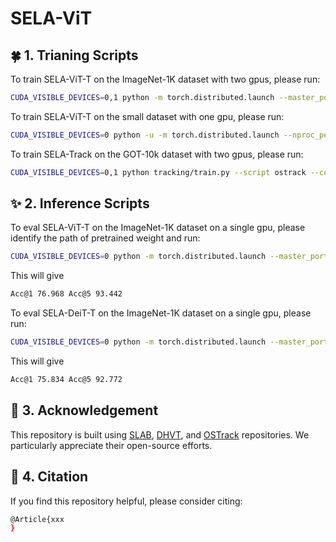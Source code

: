 # SELA-ViT


## 🍀 1. Trianing Scripts

To train SELA-ViT-T on the ImageNet-1K dataset with two gpus, please run:
```bash
CUDA_VISIBLE_DEVICES=0,1 python -m torch.distributed.launch --master_port 12345 --nproc_per_node=2 main_loss.py --cfg cfgs/deit_t.yaml --data-path /data2/saizhou777/ImageNet --output /data2/saizhou777/sela-main/classification/output
```

To train SELA-ViT-T on the small dataset with one gpu, please run:
```bash
CUDA_VISIBLE_DEVICES=0 python -u -m torch.distributed.launch --nproc_per_node=1 --use_env --master_port=29500 main.py --model deit_tiny_cifar_patch2 --input-size 32 --batch-size 128 --warmup-epochs 20 --lr 1e-3 --num_workers 4 --epochs 300 --dist-eval --data-set CIFAR --data-path /data2/saizhou777/data/cifar-100-python --output_dir /data2/saizhou777/sela-main/output
```

To train SELA-Track on the GOT-10k dataset with two gpus, please run:
```bash
CUDA_VISIBLE_DEVICES=0,1 python tracking/train.py --script ostrack --config selat_256_got10k_ep100 --save_dir ./output --mode multiple --nproc_per_node 2 --use_wandb 0
```


## ✨ 2. Inference Scripts

To eval SELA-ViT-T on the ImageNet-1K dataset on a single gpu, please identify the path of pretrained weight and run:
```bash
CUDA_VISIBLE_DEVICES=0 python -m torch.distributed.launch --master_port 12345 --nproc_per_node=1 main_loss.py --cfg cfgs/deit_t.yaml --data-path /data2/saizhou777/ImageNet --output /data2/saizhou777/sela-main/classification/output/deit_tiny_patch16_224 --eval --resume /data2/saizhou777/sela-main/classification/output/deit_tiny_patch16_224/tiny/ckpt_epoch_300.pth
```
This will give
```bash
Acc@1 76.968 Acc@5 93.442
```

To eval SELA-DeiT-T on the ImageNet-1K dataset on a single gpu, please run:
```bash
CUDA_VISIBLE_DEVICES=0 python -m torch.distributed.launch --master_port 12345 --nproc_per_node=1 main_loss.py --cfg cfgs/deit_t.yaml --data-path /data2/saizhou777/ImageNet --output /data2/saizhou777/sela-main/classification/output/deit_tiny_patch16_224 --eval --resume /data2/saizhou777/SLAB-main/classification/output/deit_tiny_patch16_224/sela_300/ckpt_epoch_300.pth
```
This will give
```bash
Acc@1 75.834 Acc@5 92.772
```


## 👏 3. Acknowledgement
This repository is built using [SLAB](https://github.com/xinghaochen/SLAB), [DHVT](https://github.com/ArieSeirack/DHVT), and [OSTrack](https://github.com/botaoye/OSTrack) repositories. We particularly appreciate their open-source efforts.


## 📖 4. Citation
If you find this repository helpful, please consider citing:
```bash
@Article{xxx
}
```
